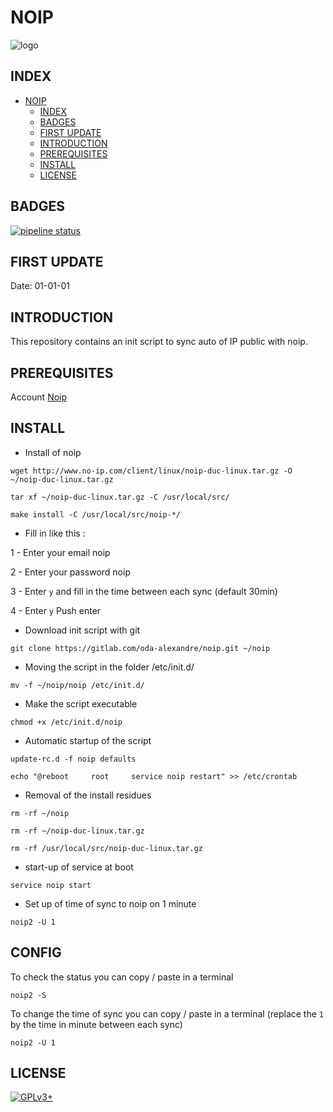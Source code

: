 # NOIP

![logo](https://assets.gitlab-static.net/uploads/-/system/project/avatar/12904460/noip250px.jpg)

## INDEX

- [NOIP](#noip)
  - [INDEX](#index)
  - [BADGES](#badges)
  - [FIRST UPDATE](#first-update)
  - [INTRODUCTION](#introduction)
  - [PREREQUISITES](#prerequisites)
  - [INSTALL](#install)
  - [LICENSE](#license)

## BADGES

[![pipeline status](https://gitlab.com/oda-alexandre/noip/badges/master/pipeline.svg)](https://gitlab.com/oda-alexandre/noip/commits/master)

## FIRST UPDATE

Date: 01-01-01

## INTRODUCTION

This repository contains an init script to sync auto of IP public with noip.

## PREREQUISITES

Account [Noip](https://www.noip.com/)

## INSTALL

- Install of noip

```wget http://www.no-ip.com/client/linux/noip-duc-linux.tar.gz -O ~/noip-duc-linux.tar.gz```

```tar xf ~/noip-duc-linux.tar.gz -C /usr/local/src/```

```make install -C /usr/local/src/noip-*/```

- Fill in like this :

1 - Enter your email noip

2 - Enter your password noip

3 - Enter `y` and fill in the time between each sync (default 30min)

4 - Enter `y` Push enter

- Download init script with git

```git clone https://gitlab.com/oda-alexandre/noip.git ~/noip```

- Moving the script in the folder /etc/init.d/

```mv -f ~/noip/noip /etc/init.d/```

- Make the script executable

```chmod +x /etc/init.d/noip```

- Automatic startup of the script

```update-rc.d -f noip defaults```

```echo "@reboot     root     service noip restart" >> /etc/crontab```

- Removal of the install residues

```rm -rf ~/noip```

```rm -rf ~/noip-duc-linux.tar.gz```

```rm -rf /usr/local/src/noip-duc-linux.tar.gz```

- start-up of service at boot

```service noip start```

- Set up of time of sync to noip on 1 minute

```noip2 -U 1```

## CONFIG

To check the status you can copy / paste in a terminal

```noip2 -S```

To change the time of sync you can copy / paste in a terminal (replace the `1` by the time in minute between each sync)

```noip2 -U 1```

## LICENSE

[![GPLv3+](http://gplv3.fsf.org/gplv3-127x51.png)](https://gitlab.com/oda-alexandre/noip/blob/master/LICENSE)
